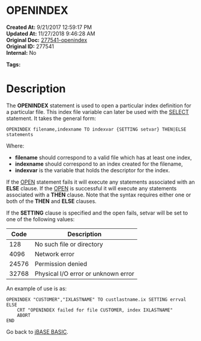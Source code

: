 # OPENINDEX

**Created At:** 9/21/2017 12:59:17 PM  
**Updated At:** 11/27/2018 9:46:28 AM  
**Original Doc:** [277541-openindex](https://docs.jbase.com/36868-jbase-basic/277541-openindex)  
**Original ID:** 277541  
**Internal:** No  

**Tags:**
<badge text='file handling' vertical='middle' />
<badge text='file indexing' vertical='middle' />
<badge text='record handling' vertical='middle' />

# Description

The **OPENINDEX** statement is used to open a particular index definition for a particular file. This index file variable can later be used with the [SELECT](./../select) statement. It takes the general form:

```
OPENINDEX filename,indexname TO indexvar {SETTING setvar} THEN|ELSE statements
```

Where:

- **filename** should correspond to a valid file which has at least one index,
- **indexname** should correspond to an index created for the filename,
- **indexvar** is the variable that holds the descriptor for the index.


If the [OPEN](./../open) statement fails it will execute any statements associated with an **ELSE** clause. If the [OPEN](./../open) is successful it will execute any statements associated with a **THEN** clause. Note that the syntax requires either one or both of the **THEN** and **ELSE** clauses.

If the **SETTING** clause is specified and the open fails, setvar will be set to one of the following values:


| Code<br> | Description<br> |
| --- | --- |
| 128<br> | No such file or directory<br> |
| 4096<br> | Network error<br> |
| 24576<br> | Permission denied<br> |
| 32768<br> | Physical I/O error or unknown error<br> |




An example of use is as:

```
OPENINDEX "CUSTOMER","IXLASTNAME" TO custlastname.ix SETTING errval ELSE
    CRT "OPENINDEX failed for file CUSTOMER, index IXLASTNAME"
    ABORT
END
```



Go back to [jBASE BASIC](./../jbase-basic-programmers-reference-guide).
